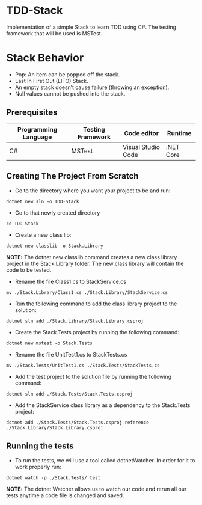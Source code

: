 # TDD-Stack

Implementation of a simple Stack to learn TDD using C#.
The testing framework that will be used is MSTest.

# Stack Behavior

- Pop: An item can be popped off the stack.
- Last In First Out (LIFO) Stack.
- An empty stack doesn’t cause failure (throwing an exception).
- Null values cannot be pushed into the stack.

## Prerequisites

| **Programming Language** | **Testing Framework** | **Code editor**    | **Runtime** |
| ------------------------ | --------------------- | ------------------ | ----------- |
| C#                       | MSTest                | Visual Studio Code | .NET Core   |

## Creating The Project From Scratch

- Go to the directory where you want your project to be and run:

`dotnet new sln -o TDD-Stack`

- Go to that newly created directory

`cd TDD-Stack`

- Create a new class lib:

`dotnet new classlib -o Stack.Library`

**NOTE:** The dotnet new classlib command creates a new class library project in the Stack.Library folder. The new class library will contain the code to be tested.

- Rename the file Class1.cs to StackService.cs

`mv ./Stack.Library/Class1.cs ./Stack.Library/StackService.cs`

- Run the following command to add the class library project to the solution:

`dotnet sln add ./Stack.Library/Stack.Library.csproj`

- Create the Stack.Tests project by running the following command:

`dotnet new mstest -o Stack.Tests`

- Rename the file UnitTest1.cs to StackTests.cs

`mv ./Stack.Tests/UnitTest1.cs ./Stack.Tests/StackTests.cs`

- Add the test project to the solution file by running the following command:

`dotnet sln add ./Stack.Tests/Stack.Tests.csproj`

- Add the StackService class library as a dependency to the Stack.Tests project:

`dotnet add ./Stack.Tests/Stack.Tests.csproj reference ./Stack.Library/Stack.Library.csproj`

## Running the tests

- To run the tests, we will use a tool called dotnetWatcher. In order for it to work properly run:

`dotnet watch -p ./Stack.Tests/ test`

**NOTE:** The dotnet Watcher allows us to watch our code and rerun all our tests anytime a code file is changed and saved.
